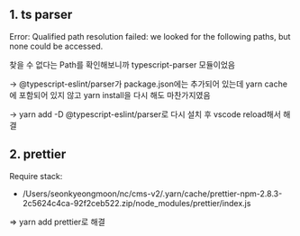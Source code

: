 ## 1. ts parser

Error: Qualified path resolution failed: we looked for the following paths, but none could be accessed.

찾을 수 없다는 Path를 확인해보니까
typescript-parser 모듈이었음

-> @typescript-eslint/parser가 package.json에는 추가되어 있는데 yarn cache에 포함되어 있지 않고
yarn install을 다시 해도 마찬가지였음

-> yarn add -D @typescript-eslint/parser로 다시 설치 후 vscode reload해서 해결

## 2. prettier

Require stack:

- /Users/seonkyeongmoon/nc/cms-v2/.yarn/cache/prettier-npm-2.8.3-2c5624c4ca-92f2ceb522.zip/node_modules/prettier/index.js

=> yarn add prettier로 해결
